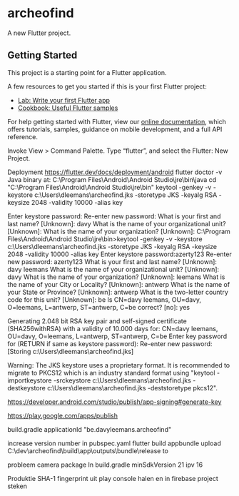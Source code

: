 # archeofind

A new Flutter project.

## Getting Started

This project is a starting point for a Flutter application.

A few resources to get you started if this is your first Flutter project:

- [Lab: Write your first Flutter app](https://flutter.dev/docs/get-started/codelab)
- [Cookbook: Useful Flutter samples](https://flutter.dev/docs/cookbook)

For help getting started with Flutter, view our
[online documentation](https://flutter.dev/docs), which offers tutorials,
samples, guidance on mobile development, and a full API reference.

Invoke View > Command Palette.
Type “flutter”, and select the Flutter: New Project.

Deployment
https://flutter.dev/docs/deployment/android
flutter doctor -v
 Java binary at: C:\Program Files\Android\Android Studio\jre\bin\java
 cd "C:\Program Files\Android\Android Studio\jre\bin"
keytool -genkey -v -keystore c:\Users\dleemans\archeofind.jks -storetype JKS -keyalg RSA -keysize 2048 -validity 10000 -alias key

Enter keystore password:
Re-enter new password:
What is your first and last name?
  [Unknown]:  davy
What is the name of your organizational unit?
  [Unknown]:  What is the name of your organization?
  [Unknown]:
C:\Program Files\Android\Android Studio\jre\bin>keytool -genkey -v -keystore c:\Users\dleemans\archeofind.jks -storetype JKS -keyalg RSA -keysize 2048 -validity 10000 -alias key
Enter keystore password:azerty123
Re-enter new password: azerty123
What is your first and last name?
  [Unknown]:  davy leemans
What is the name of your organizational unit?
  [Unknown]:  davy
What is the name of your organization?
  [Unknown]:  leemans
What is the name of your City or Locality?
  [Unknown]:  antwerp
What is the name of your State or Province?
  [Unknown]:  antwerp
What is the two-letter country code for this unit?
  [Unknown]:  be
Is CN=davy leemans, OU=davy, O=leemans, L=antwerp, ST=antwerp, C=be correct?
  [no]:  yes

Generating 2.048 bit RSA key pair and self-signed certificate (SHA256withRSA) with a validity of 10.000 days
        for: CN=davy leemans, OU=davy, O=leemans, L=antwerp, ST=antwerp, C=be
Enter key password for <key>
        (RETURN if same as keystore password):
Re-enter new password:
[Storing c:\Users\dleemans\archeofind.jks]

Warning:
The JKS keystore uses a proprietary format. It is recommended to migrate to PKCS12 which is an industry standard format using "keytool -importkeystore -srckeystore c:\Users\dleemans\archeofind.jks -destkeystore c:\Users\dleemans\archeofind.jks -deststoretype pkcs12".


https://developer.android.com/studio/publish/app-signing#generate-key

https://play.google.com/apps/publish

build.gradle
applicationId "be.davyleemans.archeofind"

increase version number in pubspec.yaml
flutter build appbundle
upload C:\dev\archeofind\build\app\outputs\bundle\release to 

probleem camera package
In build.gradle
minSdkVersion 21  ipv 16

Produktie
SHA-1 fingerprint uit play console halen en in firebase project steken